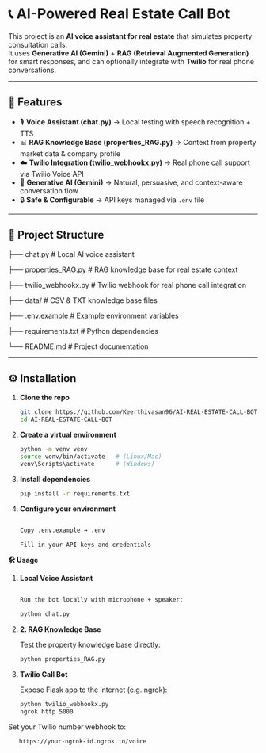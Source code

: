# 📞 AI-Powered Real Estate Call Bot

This project is an **AI voice assistant for real estate** that simulates property consultation calls.  
It uses **Generative AI (Gemini)** + **RAG (Retrieval Augmented Generation)** for smart responses, and can optionally integrate with **Twilio** for real phone conversations.

---

## 🚀 Features
- 🎙️ **Voice Assistant (chat.py)** → Local testing with speech recognition + TTS  
- 📊 **RAG Knowledge Base (properties_RAG.py)** → Context from property market data & company profile  
- ☁️ **Twilio Integration (twilio_webhookx.py)** → Real phone call support via Twilio Voice API  
- 🤖 **Generative AI (Gemini)** → Natural, persuasive, and context-aware conversation flow  
- 🔒 **Safe & Configurable** → API keys managed via `.env` file

---

## 📂 Project Structure

├── chat.py # Local AI voice assistant

├── properties_RAG.py # RAG knowledge base for real estate context

├── twilio_webhookx.py # Twilio webhook for real phone call integration

├── data/ # CSV & TXT knowledge base files

├── .env.example # Example environment variables

├── requirements.txt # Python dependencies

└── README.md # Project documentation



---

## ⚙️ Installation

1. **Clone the repo**
   ```bash
   git clone https://github.com/Keerthivasan96/AI-REAL-ESTATE-CALL-BOT.git
   cd AI-REAL-ESTATE-CALL-BOT


2. **Create a virtual environment**
   ```bash
   python -m venv venv
   source venv/bin/activate   # (Linux/Mac)
   venv\Scripts\activate      # (Windows)
   
3. **Install dependencies**
   ```bash
   pip install -r requirements.txt

4. **Configure your environment**
   ```bash

   Copy .env.example → .env

   Fill in your API keys and credentials

**🛠️ Usage**

1. **Local Voice Assistant**
   ```bash
   
   Run the bot locally with microphone + speaker:

   python chat.py

2. **2. RAG Knowledge Base**
   
   Test the property knowledge base directly:
   ```bash
   python properties_RAG.py

3. **Twilio Call Bot**
   
   Expose Flask app to the internet (e.g. ngrok):
   ```bash
   python twilio_webhookx.py
   ngrok http 5000


Set your Twilio number webhook to:
```bash
   https://your-ngrok-id.ngrok.io/voice
